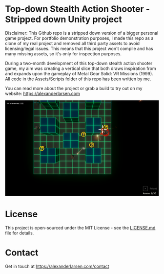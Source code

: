 # Top-down Stealth Action Shooter - Stripped down Unity project
Disclaimer: This Github repo is a stripped down version of a bigger personal game project. For portfolio demonstration purposes, I made this repo as a clone of my real project and removed all third party assets to avoid licensing/legal issues. This means that this project won't compile and has many missing assets, so it's only for inspection purposes.

During a two-month development of this top-down stealth action shooter game, my aim was creating a vertical slice that both draws inspiration from and expands upon the gameplay of Metal Gear Solid: VR Missions (1999). All code in the Assets/Scripts folder of this repo has been written by me. 

You can read more about the project or grab a build to try out on my website: https://alexanderlarsen.com 

![Screenshot](Screenshot.png)

# License

This project is open-sourced under the MIT License - see the [LICENSE.md](https://github.com/alexanderlarsen/StealthActionTopdown-Stripped/blob/main/LICENSE) file for details.

# Contact

Get in touch at https://alexanderlarsen.com/contact
